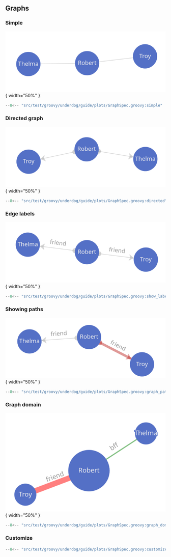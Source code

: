 ## Graphs

### Simple

![](images/graphs_simple.png){ width="50%" }

```groovy title="simple graph"
--8<-- "src/test/groovy/underdog/guide/plots/GraphSpec.groovy:simple"
```


### Directed graph

![](images/graphs_directed.png){ width="50%" }

```groovy title="directed graph"
--8<-- "src/test/groovy/underdog/guide/plots/GraphSpec.groovy:directed"
```

### Edge labels

![](images/graphs_edge_labels.png){ width="50%" }

```groovy title="edge labels"
--8<-- "src/test/groovy/underdog/guide/plots/GraphSpec.groovy:show_labels"
```

### Showing paths

![](images/graphs_paths.png){ width="50%" }

```groovy title="show paths"
--8<-- "src/test/groovy/underdog/guide/plots/GraphSpec.groovy:graph_path"
```

### Graph domain

![](images/graphs_domain.png){ width="50%" }

```groovy title="domain classes"
--8<-- "src/test/groovy/underdog/guide/plots/GraphSpec.groovy:graph_domain"
```

### Customize

```groovy title="customization"
--8<-- "src/test/groovy/underdog/guide/plots/GraphSpec.groovy:customize"
```